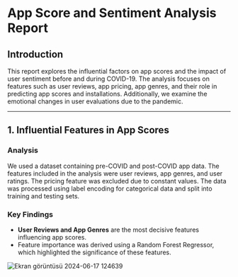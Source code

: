 # App Score and Sentiment Analysis Report

## Introduction
This report explores the influential factors on app scores and the impact of user sentiment before and during COVID-19. The analysis focuses on features such as user reviews, app pricing, app genres, and their role in predicting app scores and installations. Additionally, we examine the emotional changes in user evaluations due to the pandemic.

---

## 1. Influential Features in App Scores

### Analysis
We used a dataset containing pre-COVID and post-COVID app data. The features included in the analysis were user reviews, app genres, and user ratings. The pricing feature was excluded due to constant values. The data was processed using label encoding for categorical data and split into training and testing sets.

### Key Findings
- **User Reviews and App Genres** are the most decisive features influencing app scores.
- Feature importance was derived using a Random Forest Regressor, which highlighted the significance of these features.



![Ekran görüntüsü 2024-06-17 124639](https://github.com/ecetasistaken/mi-/assets/159184426/d4087ef7-d5c6-4bab-b85b-87c66f7566c8)
